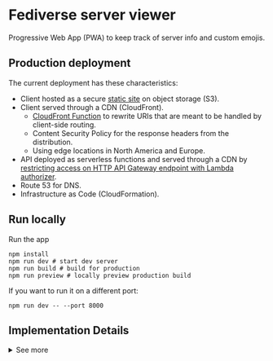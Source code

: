 # Fediverse server viewer 
Progressive Web App (PWA) to keep track of server info and custom emojis.

## Production deployment
The current deployment has these characteristics:
- Client hosted as a secure [static site](https://github.com/santisbon/static-site) on object storage (S3). 
- Client served through a CDN (CloudFront). 
  - [CloudFront Function](https://github.com/santisbon/amazon-cloudfront-functions) to rewrite URIs that are meant to be handled by client-side routing.
  - Content Security Policy for the response headers from the distribution.
  - Using edge locations in North America and Europe.
- API deployed as serverless functions and served through a CDN by [restricting access on HTTP API Gateway endpoint with Lambda authorizer](https://aws.amazon.com/blogs/networking-and-content-delivery/restricting-access-http-api-gateway-lambda-authorizer/).
- Route 53 for DNS.
- Infrastructure as Code (CloudFormation).

## Run locally

Run the app
```shell
npm install
npm run dev # start dev server
npm run build # build for production
npm run preview # locally preview production build
```

If you want to run it on a different port:
```shell
npm run dev -- --port 8000
```

## Implementation Details
<details> 
<summary>See more</summary>

### Client
Node 20 seems to break Babel which breaks React so if you run into that issue you should use Node 18 and add it to your PATH e.g.
```shell
brew install node@18
echo 'export PATH="/opt/homebrew/opt/node@18/bin:$PATH"' >> ~/.zshrc
```

The app was bootstrapped with [Vite](https://vitejs.dev) as the bundler and dev server and the React template:
```shell
npm create vite@latest name-of-your-project -- --template react
# follow prompts
cd <your new project directory>
npm install <your dependencies>
npm run dev
```
Icons created with [Favicon Generator](https://realfavicongenerator.net).  

The service worker was generated with [Vite Plugin PWA](https://vite-pwa-org.netlify.app/guide/). It was used to: 
- Generate the manifest.
- Configure the manifest with a link in the `head` of the app entry point.
- Generate a service worker.
- Generate a script to register the sw.
See [here](https://github.com/vite-pwa/vite-plugin-pwa/blob/main/src/types.ts) for details on the plugin options.  

To install the plugin:
```shell
npm i vite-plugin-pwa -D
```

### API

Deploy with the AWS CLI e.g.
```sh
aws cloudformation package \
    --region us-east-1 \
    --template-file template.yaml \
    --output-template-file packaged.template \
    --s3-bucket $ARTIFACTS \

aws cloudformation deploy \
    --region us-east-1 \
    --stack-name $STACK \
    --template-file packaged.template \
    --capabilities CAPABILITY_IAM \
    --parameter-overrides DomainName=$DOMAIN SubDomain=$SUBDOMAIN HostedZoneId=$HOSTEDZONE
```

</details>  